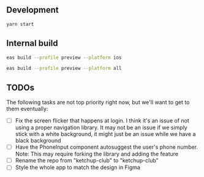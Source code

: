 ## Development

```sh
yarn start
```

## Internal build

```sh
eas build --profile preview --platform ios
```

```sh
eas build --profile preview --platform all
```

## TODOs
The following tasks are not top priority right now, but we'll want to get to them eventually:
- [ ] Fix the screen flicker that happens at login. I think it's an issue of not using a proper navigation library. It may not be an issue if we simply stick with a white background, it might just be an issue while we have a black background
- [ ] Have the PhoneInput component autosuggest the user's phone number. Note: This may require forking the library and adding the feature
- [ ] Rename the repo from "ketchup-club" to "ketchup-club"
- [ ] Style the whole app to match the design in Figma